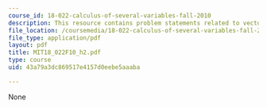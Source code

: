 ```yaml
---
course_id: 18-022-calculus-of-several-variables-fall-2010
description: This resource contains problem statements related to vectors and functions.
file_location: /coursemedia/18-022-calculus-of-several-variables-fall-2010/43a79a3dc869517e4157d0eebe5aaaba_MIT18_022F10_h2.pdf
file_type: application/pdf
layout: pdf
title: MIT18_022F10_h2.pdf
type: course
uid: 43a79a3dc869517e4157d0eebe5aaaba

---
```

None